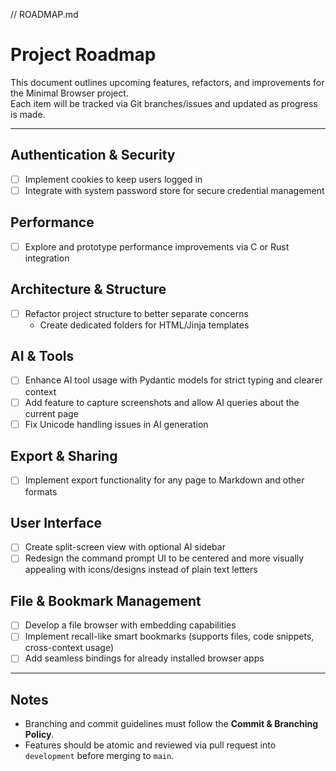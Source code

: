 // ROADMAP.md

# Project Roadmap

This document outlines upcoming features, refactors, and improvements for the Minimal Browser project.  
Each item will be tracked via Git branches/issues and updated as progress is made.

---

## Authentication & Security
- [ ] Implement cookies to keep users logged in  
- [ ] Integrate with system password store for secure credential management  

## Performance
- [ ] Explore and prototype performance improvements via C or Rust integration  

## Architecture & Structure
- [ ] Refactor project structure to better separate concerns  
  - Create dedicated folders for HTML/Jinja templates  

## AI & Tools
- [ ] Enhance AI tool usage with Pydantic models for strict typing and clearer context  
- [ ] Add feature to capture screenshots and allow AI queries about the current page  
- [ ] Fix Unicode handling issues in AI generation  

## Export & Sharing
- [ ] Implement export functionality for any page to Markdown and other formats  

## User Interface
- [ ] Create split-screen view with optional AI sidebar  
- [ ] Redesign the command prompt UI to be centered and more visually appealing with icons/designs instead of plain text letters  

## File & Bookmark Management
- [ ] Develop a file browser with embedding capabilities  
- [ ] Implement recall-like smart bookmarks (supports files, code snippets, cross-context usage)  
- [ ] Add seamless bindings for already installed browser apps  

---

## Notes
- Branching and commit guidelines must follow the **Commit & Branching Policy**.  
- Features should be atomic and reviewed via pull request into `development` before merging to `main`.